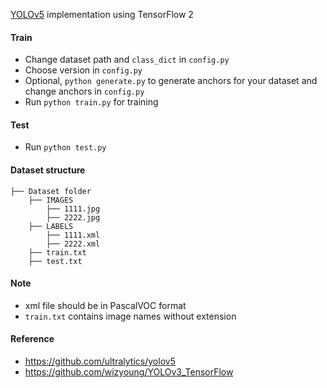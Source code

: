[YOLOv5](https://github.com/ultralytics/yolov5) implementation using TensorFlow 2

#### Train
* Change dataset path and `class_dict` in `config.py`
* Choose version in `config.py`
* Optional, `python generate.py` to generate anchors for your dataset and change anchors in `config.py`
* Run `python train.py` for training

#### Test
* Run `python test.py`

#### Dataset structure
    ├── Dataset folder 
        ├── IMAGES
            ├── 1111.jpg
            ├── 2222.jpg
        ├── LABELS
            ├── 1111.xml
            ├── 2222.xml
        ├── train.txt
        ├── test.txt
        
#### Note 
* xml file should be in PascalVOC format
* `train.txt` contains image names without extension 

#### Reference
* https://github.com/ultralytics/yolov5
* https://github.com/wizyoung/YOLOv3_TensorFlow